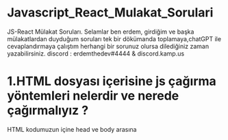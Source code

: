 # Javascript_React_Mulakat_Sorulari

JS-React Mülakat Soruları.
Selamlar ben erdem, girdiğim ve başka mülakatlardan duyduğum soruları tek bir dökümanda toplamaya,chatGPT ile cevaplandırmaya çalıştım herhangi bir sorunuz olursa dilediğiniz zaman yazabilirsiniz. discord : erdemthedev#4444 & discord.kamp.us

# 1.HTML dosyası içerisine js çağırma yöntemleri nelerdir ve nerede çağırmalıyız ?

HTML kodumuzun içine head ve body arasına <script> tagi içinde de yazabiliriz ya da 
Dışarıdan oluşturduğumuz js dosyasını html kodumuzun içinde çağırırız.(script src)
# 2.Semantic HTML nedir ?
Semantik HTML etiketleri Sayfadaki içeriğin hangi bölümü önemli, hangi kısım tamamlayıcı dolayısıyla öncelikli değil, hangi alan navigasyon için gibi soruların cevaplarının arama motorlarına bildirilmesini sağlayan HTML5, Google ve Bing gibi büyük arama motorları için önemli semantik ipuçları sağlayabiliyor. Ayrıca HTML5, arama motorlarına anlamlı bilgi iletilmesinin yanı sıra multimedya kullanımını da kolaylaştırarak ekstra uzantılara ihtiyaç duymadan interaktif sayfalar hazırlamanıza olanak sağlıyor.

# 3.Const — let — var farkları nelerdir ?

## VAR=>  ile tanımlanan değişkenler daha sonra değiştirilebilir.
	Kodun herhangi bir yerinde kullanılabilir ve birden fazla kullanılabilir
	Var ile tanımlanan değişlenler function scopetur yani fonksiyon içerisinde var kullanılarak tanımlanmış değişkenlere fonksiyon dışından erişilemez.
## LET = > ile tanımlanmış değişkenlere sadece tanımlandığı kapsamda ulaşılabilir yani block scope {}
	Süslü parantezin içerisidir , sonradan tekrar değiştirilebilir, aynı kapsam içerisinde sadece bir sefer tanımlanabilir tekrar tanımlanırsa kod hata verir.
## CONST => const ile tanımlanmış bir değişken let kullanımında olduğu gibi tanımlandığı kapsam (block scope) içerisinden erişilebilir ve bunun dışından erişimler 	sağlanmaz. const kelimesi aslında Constant yani Sabit anlamını taşımaktadır . Kullanıldığı kapsam içerisinde sabittir ve değiştirilemez .
# 4. Javascriptte hangi veri tipleri kullanılır
Javascript' de veri tutmak için kullandığımız javascript veri tiplerini 2 ayrı grupta ele alabiliriz. Basit Veri Tipleri: String, Number, Boolean ve undefined. Referans Tipler: Dizi, Nesne, Fonksiyon ve null veri tipleridir.

	# 5.Reference ve Primitive type arasındaki farklar.
	Eğer bir metoda primitive type bir parametre gönderiyorsak bu değer kopyalanarak gider. Metodun içinde değer değiştirilse bile orijinal değerde bir değişiklik 		olmaz. Reference type bir veri herhangi bir metoda parametre geçildiğinde nesne reference olarak gönderilir.
# 6. { }=== { } ne döner
JavaScript'te, {} === {} karşılaştırması "false" dönecektir. Çünkü bu iki nesne farklı bellek adreslerinde yer alırlar ve JavaScript bu iki nesnenin farklı olmasını sonucu olarak "false" döner. Eğer nesnelerin içerikleri aynı ise bu karşılaştırma için Object.is() veya lodash gibi kütüphanelerin "isEqual" metodları kullanılabilir.
# 7. { }== { } ne döner 
Ayrıca eşitlik operatörü (==) birçok durumda veri tiplerini dönüştürdükten sonra karşılaştırma yaparken,(===) eşitlik operatörü veri tiplerini dönüştürmeden karşılaştırma yapar.

# 8. Javascript ile dom elementlerine erişim methodları nelerdir ?
JavaScript ile DOM (Document Object Model) elementlerine erişmek için birkaç farklı yol vardır. Bunlar arasında en yaygın olanlar:
document.getElementById(): Bu metod, belirtilen id'ye sahip bir elementi döndürür. Örnek: var myElement = document.getElementById("myId");
document.getElementsByTagName(): Bu metod, belirtilen etiket adına sahip tüm elementleri döndürür. Örnek: var listItems = document.getElementsByTagName("li");
document.querySelector(): Bu metod, belirtilen CSS sorgusuna uyan ilk elementi döndürür. Örnek: var myElement = document.querySelector("#myId .myClass");
document.querySelectorAll(): Bu metod, belirtilen CSS sorgusuna uyan tüm elementleri döndürür. Örnek: var listItems = document.querySelectorAll("li.active");
element.getAttribute() : Bu metod, belirtilen özellik değerini döndürür. Örnek : var myAttribute = myElement.getAttribute("href");

# 9.javascript hoisting kavramını açıklayın
JavaScript içinde "hoisting" (yukseltme) kavramı, deklarasyonların çalışma zamanında yukarı taşınmasına denir. Bu, belirli bir kod bloğunda tanımlanan deklarasyonların, o kod bloğunun üst kısmına taşınmasına neden olur. Bu, deklarasyonların kod bloğunun herhangi bir yerinde kullanılabileceği anlamına gelir.
Örneğin, aşağıdaki kod bloğunda, "x" değişkeni tanımlanmadan önce kullanılmıştır:
console.log(x); // undefined var x = 5; 
Ancak JavaScript, bu kod bloğunu çalıştırırken, deklarasyonu yukarı taşıyarak aşağıdaki şekilde işlem yapar:
var x; console.log(x); // undefined x = 5; 
Bu nedenle, bu kod bloğunda "x" değişkeni tanımlanmadan önce kullanılmış olsa da, JavaScript hoisting sayesinde "x" değişkeni tanımlanmış olarak kabul eder ve "undefined" döndürür.
Ancak JavaScript sadece deklarasyonları yukarı taşır, atamaları taşımaz. Örneğin aşağıdaki kod bloğu hata verir:
console.log(x); // ReferenceError: x is not defined let x = 5; 
Bu nedenle, JavaScript'de hoisting sadece var ve function tipinde deklarasyonlar için geçerlidir.
# 10. Local storage ve Session Storage Kavramlarını açıklayın
JavaScript içinde "Local Storage" ve "Session Storage" kavramları, web tarayıcıları tarafından sağlanan veri depolama mekanizmalarıdır. Bu mekanizmalar, web uygulamaları için kullanıcı tarafından girilen verileri veya uygulamanın tarafından oluşturulan verileri depolamak için kullanılır.
"Local Storage": Bu mekanizma, verileri tarayıcının kapatılmasına kadar saklar. Bu, kullanıcının tarayıcıyı kapattıktan sonra bile uygulamanın verilerine erişebilmesini sağlar. Local Storage verileri depolamak için "localStorage" objesini kullanır. Örneğin, aşağıdaki kod bloğu "myData" adlı bir veriyi Local Storage'a kaydeder:
Session Storage": Bu mekanizma, verileri tarayıcının kapatılmasına veya sekme kapatılmasına kadar saklar. Bu, kullanıcının tarayıcıyı veya sekmeyi kapattıktan sonra verilerin kaybolmasını sağlar. Session Storage verileri depolamak için "sessionStorage" objesini kullanır. Örneğin, aşağıdaki kod bloğu "myData" adlı bir veriyi Session Storage'a kaydeder:

	# 11. Local Storage’da hangi tür veri tutabiliriz.Eğer elimizdeki veri uygun değilse ne yapabiliriz ?
Local Storage, web tarayıcıları tarafından sağlanan veri depolama mekanizmasıdır. Bu mekanizma, string veri tipinde verileri depolamak için kullanılır. Bu nedenle, Local Storage içinde sadece string veri tipinde verileri depolayabilirsiniz. Örneğin, sayılar, nesneler veya diziler gibi diğer veri tiplerini depolamak için dönüştürmeniz gerekir.
Elimizdeki veri uygun değilse, verileri dönüştürebilir veya başka bir veri depolama mekanizması kullanabilirsiniz. Örneğin, JSON.stringify() metodunu kullanarak nesneleri veya dizileri string veri tipine dönüştürebilirsiniz.

	let myData = {name: "John", age: 25}; localStorage.setItem("myData", JSON.stringify(myData));
# 12.Arrow Function nedir, sağladığı kolaylıklar nelerdir.
JavaScript'te, "arrow function" (ok işaretli fonksiyon) bir fonksiyon tanımı şeklidir. Bu fonksiyonlar, daha kısa ve okunaklı kod yazmak için kullanılır. Arrow function'lar, function anahtar kelimesi yerine => operatorü kullanılarak tanımlanır.
Aşağıdaki örnekte, "myFunction" adlı bir fonksiyon tanımlanmıştır:
function myFunction(a, b) { return a + b; } 
Bu fonksiyonu arrow function ile yazmak için
let myFunction = (a, b) => { return a + b; } 
Arrow function'lar sağladığı kolaylıklar arasında:
Kodun daha kısa ve okunaklı olmasıdır.
Arrow function'lar, "this" anahtar kelimesinin çalışma zamanında tanımlanmasını sağlar.
Arrow function'lar, "return" anahtar kelimesini atlayarak daha kısa kod yazmanıza olanak tanır.
Arrow function'lar, closure'ların oluşmasını kolaylaştırır. Bu closure'lar yerel değişkenlere erişim sağlar.
Arrow function'lar güncel bir javascript sürümünde kullanılması önerilir, çünkü eski javascript sürümlerinde çalışmayabilir.
Bu kolaylıklar ile arrow function'lar ile kod yazarken daha okunaklı, daha kısa ve daha mantıklı hale getirebilirsiniz.
13. Higher order functionlar nedir,nerelerde kullanırız 
JavaScript'te "higher-order function" (yüksek-seviye fonksiyon), bir fonksiyonun argüman olarak veya döndürdüğü değer olarak başka bir fonksiyonu kullanmasını ifade eder. Yüksek seviye fonksiyonlar, fonksiyonların parametre olarak veya döndürdüğü değer olarak fonksiyonları kullanmasını sağlar. Bu fonksiyonlar ile kodunuz daha esnek ve modüler hale getirilir.
İterasyon işlemleri: Örneğin, dizilerdeki elemanları gezmek için kullanılan "forEach", "map", "filter" gibi fonksiyonlar yüksek seviye fonksiyonlardır.
Asenkron işlemler: Örneğin, bir promise'in sonucunu elde etmek için kullanılan "then" ve "catch" gibi fonksiyonlar yüksek seviye fonksiyonlardır.
Recursion: Örneğin, kendini tekrarlamalı olarak çalışan fonksiyonlar yüksek seviye fonksiyonlar olarak kullanılabilir.

14.Call Stack ,heap,stack,event loop,callback queue kavramlarını açıklayın.
JavaScript'te, "call stack" (çağrı yığını) çalışan fonksiyonların veya işlemlerin yığınını ifade eder. JavaScript çalışırken, çalışan fonksiyonlar veya işlemler çağrı yığınına eklenir ve çalışması tamamlandığında çıkarılır. Bu, JavaScript'te çalışan işlemlerin geri izlenmesini ve hata ayıklama işlemlerini kolaylaştırırAynı zamanda, javascript'te recursion gibi yapılar kullanılırken çağrı yığını büyüyebilir. Recursive fonksiyonların her çağrısı çağrı yığınına eklenir ve işlem tamamlandığında çıkarılır. Bu nedenle, çok fazla recursion kullanımı çağrı yığını büyüdüğünden, "stack overflow" hatası oluşabilir.
Ayrıca, javascript'te "event loop" (etkinlik döngüsü) adı verilen bir mekanizma sayesinde, çağrı yığını büyümeden işlemlerin gerçekleştirilmesini sağlar. Bu mekanizma, işlemlerin gerçekleştirilmesini bekleyen işlemleri sıraya alır ve çağrı yığını boş olduğunda işlemleri gerçekleştirir. Bu sayede, çağrı yığını büyümeden uzun süreli veya yavaş işlemlerin gerçekleştirilmesi sağlanır.
Sonuç olarak, call stack Javascript'te çalışan fonksiyonlar veya işlemlerin geri izlenmesini ve hata ayıklama işlemlerini kolaylaştıran bir mekanizmadır. Ayrıca, recursion veya uzun süreli işlemlerin gerçekleştirilmesi için etkinlik döngüsü mekanizmasının kullanılması gerekir.
Heap: JavaScript programlama dillerinde, "Heap" (yığın) bellekte dinamik olarak alınan ve serbest bırakılan verileri depolayan bir alandır. Heap, veri yapılarının oluşturulduğu ve yönetildiği bir alandır. Örneğin, nesneler, diziler veya fonksiyonlar gibi veri yapıları heap bellekte depolanır.
Stack: JavaScript programlama dillerinde, "Stack" (yığın) fonksiyon çağrılarının veya işlemlerin gerçekleştirildiği yerdir. Stack, LIFO (Son Giren İlk Çıkar) yapısına sahiptir ve her çağrı veya işlem, stack'e eklenir ve tamamlandığında çıkarılır.
Event Loop: JavaScript programlama dillerinde, "Event Loop" (etkinlik döngüsü) çağrı yığını (stack) büyümeden işlemlerin gerçekleştirilmesini sağlar. Event loop, işlemlerin gerçekleştirilmesini bekleyen işlemleri sıraya alır ve çağrı yığını boş olduğunda işlemleri gerçekleştirir.
Callback Queue: JavaScript programlama dillerinde, "Callback Queue" (geri çağırma kuyruğu) işlemlerin gerçekleştirilmesini bekleyen geri çağırma fonksiyonlarının sıralandığı yerdir. Callback queue, event loop tarafından kontrol edilir ve çağrı yığını (stack) boş olduğunda geri çağırma fonksiyonları gerçekleştirilir.
15.Data fetching yöntemleri nelerdir.
JavaScript'te veri çekme yöntemleri arasında aşağıdakiler bulunur:
XMLHttpRequest (XHR) : Eski bir veri çekme yöntemidir ve XmlHttpRequest nesnesi kullanılarak gerçekleştirilir. Bu nesne, tarayıcının arka ucunda veri çekmek için kullanılır ve AJAX istekleri gerçekleştirmek için kullanılır.
Fetch API : Fetch API, XMLHttpRequest'in yerini alan modern bir veri çekme yöntemidir. Fetch API, JavaScript kodunuzda veri çekmek için kullanabileceğiniz bir dizi fonksiyon ve metodlar sunar.
Axios : Axios, bir JavaScript kütüphanesidir ve Fetch API'nin yerini alan bir alternatif olarak kullanılabilir. Axios, daha kullanışlı ve kolay kullanılabilir bir arayüz sunar.
jQuery : jQuery, JavaScript kütüphanesidir ve veri çekme işlemleri için kullanılabilir. jQuery, XMLHttpRequest veya Fetch API gibi alternatif yöntemlere göre daha kullanışlı ve kolay kullanılabilir bir arayüz sunar.
16.Bir fonksiyonu düzenli aralıklarla çalıştırmamızı sağlayan fonksiyonun adı nedir ? 
JavaScript'te bir fonksiyonu düzenli aralıklarla çalıştırmak için kullanabileceğiniz fonksiyon "setInterval()" dir. setInterval() fonksiyonu, belirtilen aralıkta belirtilen fonksiyonu tekrar tekrar çağırır. Örneğin, bir fonksiyonu her 5 saniyede bir çalıştırmak için setInterval() kullanabilirsiniz.

17. Bir fonksiyonu belirli bir gecikmeden sonra çalıştırmamızı sağlayan fonksiyonun adı nedir ?
JavaScript'te bir fonksiyonu belirli bir gecikmeden sonra çalıştırmak için kullanabileceğiniz fonksiyon "setTimeout()" dir. setTimeout() fonksiyonu, belirtilen zaman aralığı sonunda belirtilen fonksiyonu tek sefer çalıştırır. Örneğin, bir fonksiyonu 5 saniye sonra çalıştırmak için setTimeout() kullanabilirsiniz.
18.Consturcor Nedir ? 
JavaScript'te, "constructor" (yapıcı) fonksiyonlar, nesnelerin oluşturulduğu ve özelliklerinin atandığı yerdir. Bir constructor fonksiyonu, bir nesne oluşturulduğunda çağrılır ve nesnenin özelliklerini ve davranışlarını tanımlar. Constructor fonksiyonları, class'lar veya prototype yapısı kullanılarak oluşturulduğunda kullanılır. 
Örneğin, bir "Person" sınıfı oluşturalım ve yapıcı fonksiyonunu kullanalım:
class Person { constructor(name, age) { this.name = name; this.age = age; } }
 const person1 = new Person("John", 30); 
console.log(person1.name); 
// "John" 
console.log(person1.age);
 // 30 
Bu örnekte, "Person" sınıfının yapıcı fonksiyonu, "name" ve "age" adlı iki özellik alır ve bunları nesnenin özellikleri olarak atar. Bu nesne oluşturulduğunda, yapıcı fonksiyon otomatik olarak çalışır ve nesnenin "name" ve "age" özellikleri atanır.
19. Call,apply,bind kavramlarını açıklayınız
call()" metodu, bir fonksiyonu çağırmak için kullanılır ve ilk parametre olarak "this" değişkeninin değerini, diğer parametreler ise fonksiyonun gerçek parametrelerini alır.
apply()" metodu, "call()" metoduna benzer şekilde çalışır ancak fonksiyon parametrelerini dizi olarak alır.
bind()" metodu, bir fonksiyonu "this" değişkeninin değerini ve parametrelerini belirli bir değerle bağlamak için kullanılır. Bu metod, fonksiyonu çağırmaz ancak oluşan yeni fonksiyonu döndürür.
20.Babel nedir kullanmanın bize avantajları nelerdir ?
Babel, kodunuzu transpile ederken, JavaScript kodunuzu modern JavaScript özelliklerine dönüştürerek, tarayıcılar veya platformlar tarafından desteklenen daha eski JavaScript sürümlerine çevirebilir. Örneğin, ECMAScript 6 class'larını ve arrow functionlarını, ECMAScript 5'e dönüştürerek daha eski tarayıcılar veya platformlar tarafından desteklenen kod üretebilir. Ayrıca, Babel, kodunuzda kullandığınız özellikleri, desteklenmeyen tarayıcılar için polyfill (örnek kodlar) ile değiştirerek uyumlu hale getirebilir.




21.Dom ve Virtual DOM kavramlarını açıklayın
Document Object Model" (DOM), web sayfasının yapısını ve içeriğini programatik olarak değiştirmek için kullanılan bir API'dir. DOM, HTML veya XML belgelerini, bir ağaç yapısına dönüştürerek, belgenin elemanlarına veya özelliklerine programatik olarak erişmenizi sağlar. Örneğin, JavaScript kodunuzda bir HTML etiketine erişmek veya bir özellik değiştirmek için DOM kullanabilirsiniz.
"Virtual DOM" ise, JavaScript kodunuzda DOM'u yansıtmak için kullanılan bir veri yapısıdır. Virtual DOM, gerçek DOM'un yapısını ve içeriğini yansıtmak için kullanılır ve gerçek DOM ile senkronize edilir. Virtual DOM sayesinde, gerçek DOM'da yapılan değişiklikleri önceden simüle edebilir ve gerçek DOM'a yansıtmadan önce optimize edebilirsiniz.
22.prop ve component kavramlarını açıklayın
"Prop" (properties), React komponentleri arasında veri aktarımını sağlamak için kullanılan bir kavramdır. Bir React komponentine veri aktarmanız için, o komponentin "prop" olarak tanımladığı değişkenlere değer atayabilirsiniz. Örneğin, bir "Ad" ve "Soyad" prop'larına sahip bir "Kullanıc" komponenti oluşturabilirsiniz ve bu prop'ları "Kullanıc" komponenti içinde kullanabilirsiniz.
"Component" ise, React'te kullanılan bir kavramdır. React uygulamaları, birkaç düzeyde bileşenlerden oluşur. Her bileşen, bir parçası oluşturduğu daha büyük bir bileşenin içeriğidir. React bileşenleri, HTML veya JSX kodu içerebilir ve veri işleme, birleştirme veya görüntüleme işlemlerini gerçekleştirebilir. React bileşenleri, fonksiyonel veya sınıf tabanlı olabilir. Bir React bileşeni, kendi içinde diğer bileşenleri içerebilir veya diğer bileşenler tarafından çağrılabilir. Bu yapı sayesinde, uygulamanızı daha küçük parçalara bölerek, okunaklı ve maintainable yapabilirsiniz.
React bileşenleri, props ve state değişkenleri aracılığıyla veri alabilir ve bu verileri içeriğinde kullanabilir. Props, bileşenin dışarıdan veri almasını sağlar ve değiştirilemez. State ise bileşenin kendi içinde tuttuğu değişkenlerdir ve bileşenin içeriğini etkileyebilir. State değişkenleri bileşen tarafından yönetilir ve bileşen içinde değiştirilebilir.
23.React Prop Drilling nedir ?
"Prop drilling" (prop tunneling), React uygulamalarında veri aktarımı için kullanılan bir kavramdır. Bu terim, verinin uygulamanın farklı katmanları arasında geçerek, tüm bileşenler arasında verinin prop olarak aktarılmasını ifade eder. Örneğin, bir verinin uygulamanın en üst seviyesinde oluşturulduğu ve tüm alt seviyedeki bileşenlere prop olarak aktarılmasını ifade eder.
Bu yapı, verinin uygulamanın farklı katmanları arasında geçerek, tüm bileşenler arasında verinin prop olarak aktarılmasını ifade eder. Bu yapı, verinin uygulamanın en üst seviyesinde oluşturulduğu ve tüm alt seviyedeki bileşenlere prop olarak aktarılmasını ifade eder. Bu yapı sayesinde, bileşenler arasındaki veri aktarımı kolaylaşır ancak bileşenler arasındaki ilişki karmakarışık olabilir, yönetimi zorlaşır ve performans sorunlarına yol açabilir.
Bu yüzden, veri aktarımı için alternatif yöntemler önerilmektedir. Örneğin, context API veya Redux gibi veri yönetim kütüphanelerini kullanmak, veri aktarımını daha kontrollü ve okunaklı hale getirebilir.






24.Neden Hooklar component’in en yukarısında çağırılır.
React Hooks, fonksiyonel bileşenlerde state yönetimi veya lifecycle metodlarının kullanımını sağlar. Hooks, fonksiyonel bileşenlerde kullanıldığında, componentin en yukarısında çağrılması gerekir.
Bu, React'in bileşenin ne zaman re-render edileceğini belirlemek için kullandığı bileşen içeriğinin değişip değişmediğini anlamasına yardımcı olur. Hooklar, bileşenin her render edildiğinde çağrılır ve bu, state veya props değişkenlerinin değiştiğinde bileşenin yeniden render edilmesini sağlar.
Eğer Hookler componentin içinde yer alırsa, React hangi Hook'un ne zaman çalıştırılması gerektiğini belirleyemez ve bu da hata oluşmasına neden olabilir. Ayrıca, Hookların componentin en yukarısında çağrılması sayesinde, kodun okunaklılığı ve anlaşılırlığı arttırılmış olur.
25. Class component ve functional component arasındaki farklar nelerdir ?
React bileşenleri, fonksiyonel veya sınıf tabanlı olarak yazılabilir. Bu iki yöntem arasındaki farklar şunlardır:
Fonksiyonel bileşenler: Fonksiyonel bileşenler, JavaScript fonksiyonları olarak yazılır ve props veya state değişkenlerini alabilirler. Fonksiyonel bileşenler, state yönetimi için useState() veya lifecycle metodları için useEffect() gibi React Hooks kullanabilirler. Fonksiyonel bileşenler, performans açısından daha avantajlıdır ve daha kolay okunur ve anlaşılır.
Sınıf bileşenler: Sınıf bileşenler, ES6 sınıfları olarak yazılır ve this anahtar kelimesi ile state ve lifecycle metodlarına erişebilirler. Sınıf bileşenler, performans açısından daha yavaş olabilir ve daha karmakarışık olabilir.
Sonuç olarak, iki yöntem arasında performans açısından fonksiyonal componentlar daha iyidir ancak sınıf tabanlı componentlar daha tanıdık olabileceğinden, yazarların tercihine göre her ikiside kullanılabilir.
26.React Lifecylce metodları nelerdir.
React bileşenleri, bileşenin oluşturulduğu, güncellendiği veya silindiği zaman çağrılabilen lifecycle metodlarına sahiptir. Bu metodlar aracılığıyla bileşenin içeriği veya props/state değişkenleri güncellenebilir.React bileşenlerinin lifecycle metodları şunlardır:
componentDidMount(): Bileşen oluşturulduğu ve ilk kez DOM'a eklendiği zaman çağrılır. Bu metod, bileşenin ilk görüntülenmesi için gerekli olan veri veya işlemleri yapmak için kullanılabilir.
componentDidUpdate(): Bileşenin props veya state değişkenleri güncellendiği zaman çağrılır. Bu metod, bileşenin güncellenen verilerle yeniden render edilmesi için gerekli olan işlemleri yapmak için kullanılabilir.
componentWillUnmount(): Bileşen DOM'dan silindiği zaman çağrılır. Bu metod, bileşenin silinmesi sonrası gerekli olan işlemleri yapmak için kullanılabilir.
shouldComponentUpdate(): Bileşenin props veya state değişkenleri güncellendiği zaman çağrılır. Bu metod, bileşenin render edilip edilmeyeceğini belirlemek için kullanılabilir.
getDerivedStateFromProps(): Bileşenin props değişkenleri güncellendiği zaman çağrılır. Bu metod, bileşenin state değişkenlerini güncellemek için kullanılabilir.
Lifecycle metodları, sadece sınıf tabanlı componentlerde kullanılabilir.



27.Syntetic Events Nedir ?
Synthetic Events, React bileşenlerinde DOM etkileşimleri için kullanılan bir event sistemidir. Synthetic Events, aslında JavaScript tarafından yönetilen ve DOM eventleri ile aynı davranış gösteren, JavaScript tarafından oluşturulan eventlerdir.
Bu sayede React bileşenleri, DOM eventleri ile aynı şekilde çalışır ve sadece JavaScript tarafından yönetilir. Bu sayede React, bileşenler arasındaki etkileşimleri ve eventleri daha kontrollü ve anlaşılır hale getirir. Aynı zamanda, Synthetic events ile browser farklılıklarının oluşmamasını ve kodun daha kolay test edilmesini sağlar.
28. Build almak ne anlama gelir, build işlemi esnasında neler olur.
"Build" işlemi, bir yazılım projesinin üretim veya dağıtım için hazır hale getirilmesi anlamına gelir. Bu işlem, kaynak kodların derlenmesi, bağımlılıkların eklenmesi, dosya boyutlarının azaltılması ve diğer işlemlerin gerçekleştirilmesi olarak tanımlanabilir.
-Build işlemi esnasında genellikle şunlar gerçekleşir:
-Kaynak kodlar derlenir, transpile edilir ve minify edilir
-Bağımlılıklar yönetilir, gerekli paketler yüklenir ve projede kullanılan bağımlılıkların güncellenmesi sağlanır.
-Dosya boyutları azaltılır, gereksiz dosyalar silinir ve dosya adları optimize edilir
-Proje ayarları ve config dosyaları kontrol edilir ve güncellenir
-Testler çalıştırılır ve sonuçlar rapor edilir
-Proje üretim veya test ortamına deploy edilir.
Bu işlemlerin amacı, projeyi üretim veya dağıtım için hazır hale getirmektir. Bu sayede projede oluşan hatalar veya sorunlar önceden tespit edilir ve çözülür. Aynı zamanda proje daha hızlı ve daha az kaynak tüketen hale getirilir.
29.Webpack Nedir ?
Webpack, JavaScript modül yükleyicisi ve paketleyicisidir. Bu araç, JavaScript, CSS, resim gibi dosyalarınızı modüller halinde tarayarak, bunları tek bir veya birden fazla dosyaya paketler. Bu sayede, tarayarak bulunan modülleri ve bağımlılıkları bir araya getirerek projenizin performansını arttırır.
Webpack, sadece JavaScript dosyalarını değil aynı zamanda HTML, CSS gibi diğer dosya türlerini de işleyebilir. Webpack ile, sadece projede kullanılan modülleri ve bağımlılıkları yükler, böylece proje hızlı ve küçük olur. Ayrıca Webpack ile, sadece tarayıcılar için çalışan kodları üreterek, eski tarayıcılar için gereksiz kodları üretmezsiniz.






30. React memo,usememo,usecallback hooklarını açıklayınız.
React, performansı arttırmak için bazı Hook'lar sunar. Bunlar:
React.memo: Bu Hook, fonksiyonel bileşenlerin tekrar render edilmemesini sağlar. React.memo kullanarak, bileşenin props değişmeden önce render edilip edilmeyeceğini kontrol eder. Props değişmediyse, bileşen tekrar render edilmez. Bu sayede, uygulamanın performansı arttırılır.
useMemo: Bu Hook, belirli bir değerin değişmeden önce hesaplanıp hesaplanmayacağını kontrol eder. Eğer değer değişmediyse, önceki değer kullanılır. Bu sayede, performansı arttırmak için hesaplamaların tekrar yapılması engellenir.
useCallback: Bu Hook, belirli bir fonksiyonun değişmeden önce oluşturulup oluşturulmayacağını kontrol eder. Eğer fonksiyon veya fonksiyonun bağımlılıkları değişmediyse, önceki fonksiyon kullanılır. Bu sayede, performansı arttırmak için fonksiyonların tekrar oluşturulması engellenir.
Bu Hooklar sayesinde, React bileşenlerinin performansı arttırılır ve bileşenlerin yanıltıcı bir şekilde re-render edilmesi engellenir. Bu sayede, uygulamanın hızı ve verimliliği arttırılır.
31.State Menagement yöntemleri nelerdir ?
React uygulamalarında state yönetimi, uygulamanın veri durumunun nasıl tutulacağını ve nasıl yönetileceğini belirler. State management yöntemleri arasında en yaygın olanlar şunlardır:
Local state: Her bileşenin kendi içinde yer alan state'i yönetir. Bu yöntem, uygulamanın küçük ve basit olması durumunda kullanılabilir. Ancak, uygulama büyüdükçe, state yönetimi zorlaşabilir.
Context API: React'in kendi içinde yer alan bir yöntemdir. Bu yöntem, state'i kapsayan bir context oluşturulur ve bileşenler bu context'e bağlanır. Bu sayede, state'i yönetmek isteyen bileşenler context'e erişebilir. Bu yöntem, uygulama boyutu büyüdükçe daha pratik hale gelir.
Redux: React uygulamaları için popüler bir state management kütüphanesidir. Bu kütüphane, state'i tek bir noktada (store) yönetir ve bileşenler bu store'a erişir. Bu yöntem, uygulamanın büyüklüğünden bağımsız olarak kullanılabilir. Ancak, kurulumu ve kullanımı biraz daha zahmetli olabilir.
MobX: MobX, Redux ile benzer bir şekilde çalışır. Bu kütüphane de state'i tek bir noktada yönetir ve bileşenler bu state'e erişir. MobX, Redux'a göre daha az kurulum gerektirir ve kullanımı daha kolaydır.
Bu yöntemler arasında kullanılacak olanı, uygulamanın boyutu, ihtiyaçları ve geliştiricinin tercihi gibi faktörlere göre seçilir.
32.Context API ve Redux Nedir,Farkları Nelerdir ?
Context API: React'in kendi içinde yer alan bir yöntemdir. Bu yöntem, state'i kapsayan bir context oluşturulur ve bileşenler bu context'e bağlanır. Bu sayede, state'i yönetmek isteyen bileşenler context'e erişebilir. Bu yöntem, uygulama boyutu büyüdükçe daha pratik hale gelir.
Redux: React uygulamaları için popüler bir state management kütüphanesidir. Bu kütüphane, state'i tek bir noktada (store) yönetir ve bileşenler bu store'a erişir. Redux, state'i tek bir yerde yönetir ve bileşenlerin state'e erişimini kontrol eder. Ayrıca, state'in geçmişini kaydetme ve geri dönme özellikleri de sağlar.
Context API, Redux'a göre daha az kurulum gerektirir ve kullanımı daha kolaydır. Ancak Redux daha esnek ve scalabilirdir ve kodun anlaşılmasını ve debuggability'i kolaylaştırır. Redux, özellikle uygulamanın büyüklüğü ve karmaşıklığı arttıkça daha yararlı olabilir.



33. SSR,CSR,SSG kavramlarını açıklayın ?

SSR (Server-Side Rendering): Bu yöntem, uygulamanın sunucuda render edilmesini sağlar. Bu sayede, tarayıcıda uygulama ilk yüklendiğinde hızlı bir şekilde gösterilir. SSR, SEO'yu arttırmak ve tarayıcıda ilk yüklenmenin hızını arttırmak için kullanılır.
CSR (Client-Side Rendering): Bu yöntem, uygulamanın tarayıcıda render edilmesini sağlar. Bu sayede, tarayıcıda uygulama ilk yüklendiğinde yavaş bir şekilde gösterilir. Ancak, daha sonra uygulamanın hızı arttır.
SSG (Static Site Generation): Bu yöntem uygulamanın statik olarak üretilmesini sağlar. Bu sayede, uygulamanın hızı arttırılır ve SEO'yu arttırmak için kullanılır. Bu yöntem, özellikle blog veya haber siteleri gibi statik içerikli siteler için idealdir.
Bu kavramlar arasında farkları, uygulamanın nasıl yüklenir ve nasıl gösterilir. SSR ile sunucuda render edilir ve hızlı yüklenir, ancak daha büyük sunucu ihtiyacı vardır. CSR ise tarayıcıda render edilir ve daha sonra hızlı yüklenir, ancak ilk yükleme yavaş olabilir. SSG ise statik olarak üretilir ve hızlı yüklenir, ancak sadece statik içerikli siteler için kullanılabilir.








